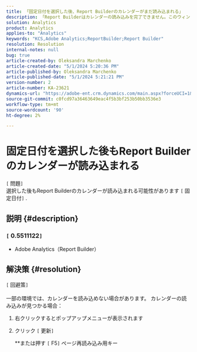 ```yaml
---
title: 「固定日付を選択した後、Report Builderのカレンダーがまだ読み込まれる」
description: 「Report Builderはカレンダーの読み込みを完了できません。このウィンドウを再度読み込む必要があります」
solution: Analytics
product: Analytics
applies-to: "Analytics"
keywords: "KCS,Adobe Analytics;ReportBuilder;Report Builder"
resolution: Resolution
internal-notes: null
bug: true
article-created-by: Oleksandra Marchenko
article-created-date: "5/1/2024 5:20:36 PM"
article-published-by: Oleksandra Marchenko
article-published-date: "5/1/2024 5:21:21 PM"
version-number: 2
article-number: KA-23621
dynamics-url: "https://adobe-ent.crm.dynamics.com/main.aspx?forceUCI=1&pagetype=entityrecord&etn=knowledgearticle&id=a032aa1d-df07-ef11-9f8a-6045bd006704"
source-git-commit: c0fcd97a36463649eac4f5b3bf253b50bb3536e3
workflow-type: tm+mt
source-wordcount: '90'
ht-degree: 2%

---
```


# 固定日付を選択した後もReport Builderのカレンダーが読み込まれる

`[` 問題`]` <br>
選択した後もReport Builderのカレンダーが読み込まれる可能性があります `[` 固定日付`]` .

## 説明 {#description}


### `[` 0.5511122`]`

- Adobe Analytics（Report Builder）



## 解決策 {#resolution}

`[` 回避策`]` <br><br>
一部の環境では、カレンダーを読み込めない場合があります。
カレンダーの読み込みが見つかる場合：

1. 右クリックするとポップアップメニューが表示されます
2. クリック `[` 更新`]`

   \*\*または押す `[` F5`]`  ページ再読み込み用キー



